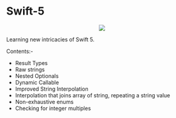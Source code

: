 # Swift-5
<p align="center">
<img src="https://img.shields.io/badge/Swift-5.0-green.svg" />
</p>


<p align="center">
  <a href="//imgur.com/86xvMUa"></a></blockquote><script async src="//s.imgur.com/min/embed.js" charset="utf-8"></script>
</p>


Learning new intricacies of Swift 5.


<p>Contents:- </p>

- Result Types
- Raw strings
- Nested Optionals
- Dynamic Callable
- Improved String Interpolation
- Interpolation that joins array of string, repeating a string value 
- Non-exhaustive enums 
- Checking for integer multiples
